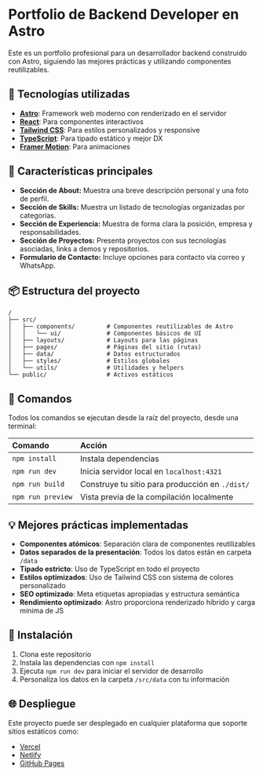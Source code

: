 # Portfolio de Backend Developer en Astro

Este es un portfolio profesional para un desarrollador backend construido con Astro, siguiendo las mejores prácticas y utilizando componentes reutilizables.

## 🚀 Tecnologías utilizadas

- **[Astro](https://astro.build/)**: Framework web moderno con renderizado en el servidor
- **[React](https://reactjs.org/)**: Para componentes interactivos
- **[Tailwind CSS](https://tailwindcss.com/)**: Para estilos personalizados y responsive
- **[TypeScript](https://www.typescriptlang.org/)**: Para tipado estático y mejor DX
- **[Framer Motion](https://www.framer.com/motion/)**: Para animaciones

## 🧞 Características principales

- **Sección de About:** Muestra una breve descripción personal y una foto de perfil.
- **Sección de Skills:** Muestra un listado de tecnologías organizadas por categorías.
- **Sección de Experiencia:** Muestra de forma clara la posición, empresa y responsabilidades.
- **Sección de Proyectos:** Presenta proyectos con sus tecnologías asociadas, links a demos y repositorios.
- **Formulario de Contacto:** Incluye opciones para contacto vía correo y WhatsApp.

## 📦 Estructura del proyecto

```
/
├── src/
│   ├── components/         # Componentes reutilizables de Astro
│   │   └── ui/             # Componentes básicos de UI
│   ├── layouts/            # Layouts para las páginas
│   ├── pages/              # Páginas del sitio (rutas)
│   ├── data/               # Datos estructurados
│   ├── styles/             # Estilos globales
│   └── utils/              # Utilidades y helpers
└── public/                 # Activos estáticos
```

## 🧞 Comandos

Todos los comandos se ejecutan desde la raíz del proyecto, desde una terminal:

| Comando                  | Acción                                             |
| :----------------------- | :------------------------------------------------- |
| `npm install`            | Instala dependencias                               |
| `npm run dev`            | Inicia servidor local en `localhost:4321`          |
| `npm run build`          | Construye tu sitio para producción en `./dist/`    |
| `npm run preview`        | Vista previa de la compilación localmente          |

## 💡 Mejores prácticas implementadas

- **Componentes atómicos**: Separación clara de componentes reutilizables
- **Datos separados de la presentación**: Todos los datos están en carpeta `/data`
- **Tipado estricto**: Uso de TypeScript en todo el proyecto
- **Estilos optimizados**: Uso de Tailwind CSS con sistema de colores personalizado
- **SEO optimizado**: Meta etiquetas apropiadas y estructura semántica
- **Rendimiento optimizado**: Astro proporciona renderizado híbrido y carga mínima de JS

## 🔧 Instalación

1. Clona este repositorio
2. Instala las dependencias con `npm install`
3. Ejecuta `npm run dev` para iniciar el servidor de desarrollo
4. Personaliza los datos en la carpeta `/src/data` con tu información

## 🌐 Despliegue

Este proyecto puede ser desplegado en cualquier plataforma que soporte sitios estáticos como:

- [Vercel](https://vercel.com/)
- [Netlify](https://www.netlify.com/)
- [GitHub Pages](https://pages.github.com/)
